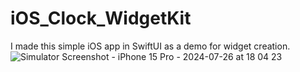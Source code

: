 # iOS_Clock_WidgetKit
I made this simple iOS app in SwiftUI as a demo for widget creation.
![Simulator Screenshot - iPhone 15 Pro - 2024-07-26 at 18 04 23](https://github.com/user-attachments/assets/0d2013a9-bbae-482d-9f89-11c94b2b70b3)
